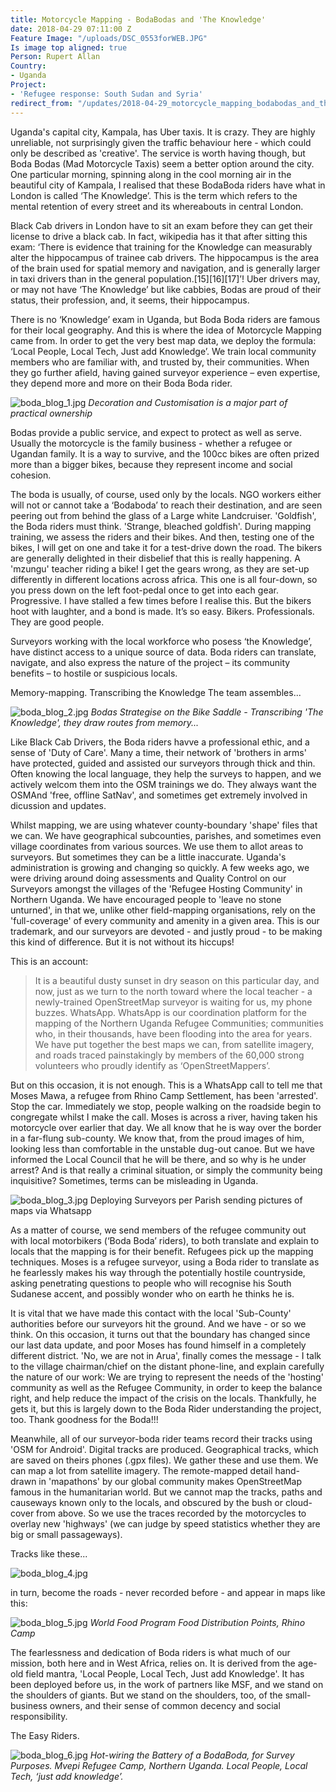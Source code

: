 ```yaml
---
title: Motorcycle Mapping - BodaBodas and 'The Knowledge'
date: 2018-04-29 07:11:00 Z
Feature Image: "/uploads/DSC_0553forWEB.JPG"
Is image top aligned: true
Person: Rupert Allan
Country:
- Uganda
Project:
- 'Refugee response: South Sudan and Syria'
redirect_from: "/updates/2018-04-29_motorcycle_mapping_bodabodas_and_the_knowledge"
---
```


Uganda's capital city, Kampala, has Uber taxis. It is crazy. They are highly unreliable, not surprisingly given the traffic behaviour here - which could only be described as 'creative'. The service is worth having though, but Boda Bodas (Mad Motorcycle Taxis) seem a better option around the city. One particular morning, spinning along in the cool morning air in the beautiful city of Kampala, I realised that these BodaBoda riders have what in London is called ‘The Knowledge’. This is the term which refers to the mental retention of every street and its whereabouts in central London.

Black Cab drivers in London have to sit an exam before they can get their license to drive a black cab. In fact, wikipedia has it that after sitting this exam: ‘There is evidence that training for the Knowledge can measurably alter the hippocampus of trainee cab drivers. The hippocampus is the area of the brain used for spatial memory and navigation, and is generally larger in taxi drivers than in the general population.\[15\]\[16\]\[17\]’! Uber drivers may, or may not have ‘The Knowledge’ but like cabbies, Bodas are proud of their status, their profession, and, it seems, their hippocampus.

There is no ‘Knowledge’ exam in Uganda, but Boda Boda riders are famous for their local geography. And this is where the idea of Motorcycle Mapping came from. In order to get the very best map data, we deploy the formula: ‘Local People, Local Tech, Just add Knowledge’. We train local community members who are familiar with, and trusted by, their communities. When they go further afield, having gained surveyor experience – even expertise, they depend more and more on their Boda Boda rider.

![boda_blog_1.jpg](/uploads/boda_blog_1.jpg)
*Decoration and Customisation is a major part of practical ownership*

Bodas provide a public service, and expect to protect as well as serve. Usually the motorcycle is the family business - whether a refugee or Ugandan family. It is a way to survive, and the 100cc bikes are often prized more than a bigger bikes, because they represent income and social cohesion.

The boda is usually, of course, used only by the locals. NGO workers either will not or cannot take a ‘Bodaboda’ to reach their destination, and are seen peering out from behind the glass of a Large white Landcruiser. 'Goldfish', the Boda riders must think. 'Strange, bleached goldfish'. During mapping training, we assess the riders and their bikes. And then, testing one of the bikes, I will get on one and take it for a test-drive down the road. The bikers are generally delighted in their disbelief that this is really happening. A 'mzungu' teacher riding a bike! I get the gears wrong, as they are set-up differently in different locations across africa. This one is all four-down, so you press down on the left foot-pedal once to get into each gear. Progressive. I have stalled a few times before I realise this. But the bikers hoot with laughter, and a bond is made. It’s so easy. Bikers. Professionals. They are good people.

Surveyors working with the local workforce who posess ‘the Knowledge’, have distinct access to a unique source of data. Boda riders can translate, navigate, and also express the nature of the project – its community benefits – to hostile or suspicious locals.

Memory-mapping. Transcribing the Knowledge The team assembles...

![boda_blog_2.jpg](/uploads/boda_blog_2.jpg)
*Bodas Strategise on the Bike Saddle - Transcribing 'The Knowledge', they draw routes from memory...*

Like Black Cab Drivers, the Boda riders havve a professional ethic, and a sense of 'Duty of Care'. Many a time, their network of 'brothers in arms' have protected, guided and assisted our surveyors through thick and thin.  Often knowing the local language, they help the surveys to happen, and we actively welcom them into the OSM trainings we do. They always want the OSMAnd 'free, offline SatNav', and sometimes get extremely involved in dicussion and updates.

Whilst mapping, we are using whatever county-boundary 'shape' files that we can. We have geographical subcounties, parishes, and sometimes even village coordinates from various sources. We use them to allot areas to surveyors. But sometimes they can be a little inaccurate. Uganda's administration is growing and changing so quickly. A few weeks ago, we were driving around doing assessments and Quality Control on our Surveyors amongst the villages of the 'Refugee Hosting Community' in Northern Uganda. We have encouraged people to 'leave no stone unturned', in that we, unlike other field-mapping organisations, rely on the 'full-coverage' of every community and amenity in a given area. This is our trademark, and our surveyors are devoted - and justly proud - to be making this kind of difference. But it is not without its hiccups!

This is an account:

> It is a beautiful dusty sunset in dry season on this particular day, and now, just as we turn to the north toward where the local teacher - a newly-trained OpenStreetMap surveyor is waiting for us, my phone buzzes. WhatsApp. WhatsApp is our coordination platform for the mapping of the Northern Uganda Refugee Communities; communities who, in their thousands, have been flooding into the area for years. We have put together the best maps we can, from satellite imagery, and roads traced painstakingly by members of the 60,000 strong volunteers who proudly identify as ‘OpenStreetMappers’.

But on this occasion, it is not enough. This is a WhatsApp call to tell me that Moses Mawa, a refugee from Rhino Camp Settlement, has been 'arrested'. Stop the car. Immediately we stop, people walking on the roadside begin to congregate whilst I make the call. Moses is across a river, having taken his motorcycle over earlier that day. We all know that he is way over the border in a far-flung sub-county. We know that, from the proud images of him, looking less than comfortable in the unstable dug-out canoe. But we have informed the Local Council that he will be there, and so why is he under arrest? And is that really a criminal situation, or simply the community being inquisitive?  Sometimes, terms can be misleading in Uganda.

![boda_blog_3.jpg](/uploads/boda_blog_3.jpg)
Deploying Surveyors per Parish sending pictures of maps via Whatsapp

As a matter of course, we send members of the refugee community out with local motorbikers (‘Boda Boda’ riders), to both translate and explain to locals that the mapping is for their benefit. Refugees pick up the mapping techniques. Moses is a refugee surveyor, using a Boda rider to translate as he fearlessly makes his way through the potentially hostile countryside, asking penetrating questions to people who will recognise his South Sudanese accent, and possibly wonder who on earth he thinks he is.

It is vital that we have made this contact with the local 'Sub-County' authorities before our surveyors hit the ground. And we have - or so we think. On this occasion, it turns out that the boundary has changed since our last data update, and poor Moses has found himself in a completely different district. 'No, we are not in Arua', finally comes the message - I talk to the village chairman/chief on the distant phone-line, and explain carefully the nature of our work: We are trying to represent the needs of the 'hosting' community as well as the Refugee Community, in order to keep the balance right, and help reduce the impact of the crisis on the locals. Thankfully, he gets it, but this is largely down to the Boda Rider understanding the project, too. Thank goodness for the Boda!!!

Meanwhile, all of our surveyor-boda rider teams record their tracks using 'OSM for Android'. Digital tracks are produced. Geographical tracks, which are saved on theirs phones (.gpx files). We gather these and use them. We can map a lot from satellite imagery. The remote-mapped detail hand-drawn in 'mapathons' by our global community makes OpenStreetMap famous in the humanitarian world. But we cannot map the tracks, paths and causeways known only to the locals, and obscured by the bush or cloud-cover from above. So we use the traces recorded by the motorcycles to overlay new 'highways' (we can judge by speed statistics whether they are big or small passageways).

Tracks like these...

![boda_blog_4.jpg](/uploads/boda_blog_4.jpg)

in turn, become the roads - never recorded before - and appear in maps like this:

![boda_blog_5.jpg](/uploads/boda_blog_5.jpg)
*World Food Program Food Distribution Points, Rhino Camp*

The fearlessness and dedication of Boda riders is what much of our mission, both here and in West Africa, relies on. It is derived from the age-old field mantra, 'Local People, Local Tech, Just add Knowledge'. It has been deployed before us, in the work of partners like MSF, and we stand on the shoulders of giants. But we stand on the shoulders, too, of the small-business owners, and their sense of common decency and social responsibility.

The Easy Riders.

![boda_blog_6.jpg](/uploads/boda_blog_6.jpg)
*Hot-wiring the Battery of a BodaBoda, for Survey Purposes. Mvepi Refugee Camp, Northern Uganda. Local People, Local Tech, ‘just add knowledge’.*